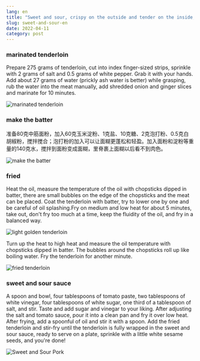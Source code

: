 ```yaml
---
lang: en
title: "Sweet and sour, crispy on the outside and tender on the inside, classic Chinese food! 【Sweet and Sour Pork】"
slug: sweet-and-sour-en
date: 2022-04-11
category: post
---
```


<!-- start slipsum code -->
### marinated tenderloin
Prepare 275 grams of tenderloin, cut into index finger-sized strips, sprinkle with 2 grams of salt and 0.5 grams of white pepper. Grab it with your hands. Add about 27 grams of water (prickly ash water is better) while grasping, rub the water into the meat manually, add shredded onion and ginger slices and marinate for 10 minutes.

![marinated tenderloin](/img/post/sweet-and-sour/1.png)

### make the batter
准备80克中筋面粉，加入60克玉米淀粉、1克盐、10克糖、2克泡打粉、0.5克白胡椒粉，搅拌搅合；泡打粉的加入可以让面糊更蓬松和轻盈。加入面粉和淀粉等重量的140克水，搅拌到面粉变成面糊，里脊裹上面糊以后看不到肉色。

![make the batter](/img/post/sweet-and-sour/2.png)

### fried
Heat the oil, measure the temperature of the oil with chopsticks dipped in batter, there are small bubbles on the edge of the chopsticks and the meat can be placed. Coat the tenderloin with batter, try to lower one by one and be careful of oil splashing.Fry on medium and low heat for about 5 minutes, take out, don't fry too much at a time, keep the fluidity of the oil, and fry in a balanced way.

![light golden tenderloin](/img/post/sweet-and-sour/3.png)

Turn up the heat to high heat and measure the oil temperature with chopsticks dipped in batter. The bubbles around the chopsticks roll up like boiling water. Fry the tenderloin for another minute.

![fried tenderloin](/img/post/sweet-and-sour/4.png)


### sweet and sour sauce
A spoon and bowl, four tablespoons of tomato paste, two tablespoons of white vinegar, four tablespoons of white sugar, one third of a tablespoon of salt, and stir.
Taste and add sugar and vinegar to your liking. After adjusting the salt and tomato sauce, pour it into a clean pan and fry it over low heat. After frying, add a spoonful of oil and stir it with a spoon.
Add the fried tenderloin and stir-fry until the tenderloin is fully wrapped in the sweet and sour sauce, ready to serve on a plate, sprinkle with a little white sesame seeds, and you're done!

![Sweet and Sour Pork](/img/post/sweet-and-sour/5.png)
